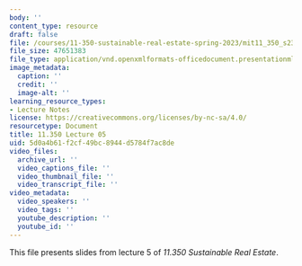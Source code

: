 ```yaml
---
body: ''
content_type: resource
draft: false
file: /courses/11-350-sustainable-real-estate-spring-2023/mit11_350_s23_lec05.pptx
file_size: 47651383
file_type: application/vnd.openxmlformats-officedocument.presentationml.presentation
image_metadata:
  caption: ''
  credit: ''
  image-alt: ''
learning_resource_types:
- Lecture Notes
license: https://creativecommons.org/licenses/by-nc-sa/4.0/
resourcetype: Document
title: 11.350 Lecture 05
uid: 5d0a4b61-f2cf-49bc-8944-d5784f7ac8de
video_files:
  archive_url: ''
  video_captions_file: ''
  video_thumbnail_file: ''
  video_transcript_file: ''
video_metadata:
  video_speakers: ''
  video_tags: ''
  youtube_description: ''
  youtube_id: ''
---
```

This file presents slides from lecture 5 of *11.350 Sustainable Real Estate*.